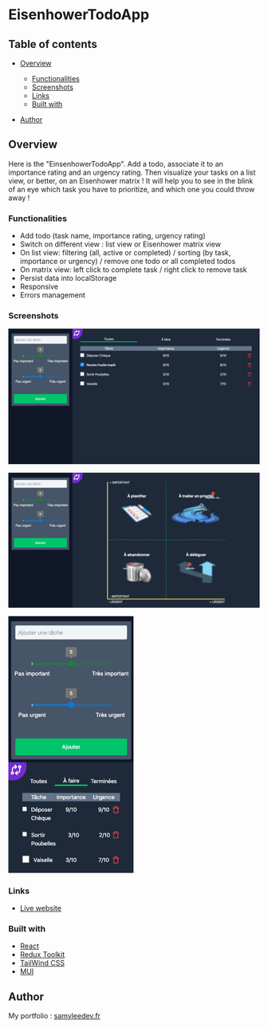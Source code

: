 # EisenhowerTodoApp

## Table of contents

- [Overview](#overview)

  - [Functionalities](#functionalities)
  - [Screenshots](#screenshots)
  - [Links](#links)
  - [Built with](#built-with)

- [Author](#author)

## Overview

Here is the "EinsenhowerTodoApp". Add a todo, associate it to an importance rating and an urgency rating. Then visualize your tasks on a list view, or better, on an Eisenhower matrix ! It will help you to see in the blink of an eye which task you have to prioritize, and which one you could throw away !

### Functionalities

- Add todo (task name, importance rating, urgency rating)
- Switch on different view : list view or Eisenhower matrix view
- On list view: filtering (all, active or completed) / sorting (by task, importance or urgency) / remove one todo or all completed todos
- On matrix view: left click to complete task / right click to remove task
- Persist data into localStorage
- Responsive
- Errors management

### Screenshots

![](./public/screenshots/screen1.png)

![](./public/screenshots/screen2.png)

![](./public/screenshots/screen3.png)

### Links

- [Live website](https://todo-app-samyleedev.vercel.app/)

### Built with

- [React](https://reactjs.org/)
- [Redux Toolkit](https://redux-toolkit.js.org/)
- [TailWind CSS](https://tailwindcss.com/)
- [MUI](https://mui.com/)

## Author

My portfolio : [samyleedev.fr](https://www.samyleedev.fr/)
